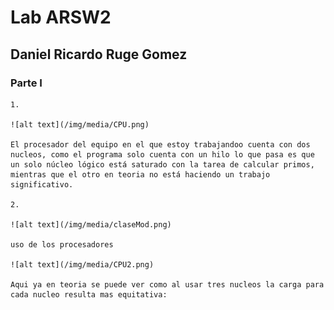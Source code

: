 # Lab ARSW2

## Daniel Ricardo Ruge Gomez

### Parte I

    1.

    ![alt text](/img/media/CPU.png)

    El procesador del equipo en el que estoy trabajandoo cuenta con dos nucleos, como el programa solo cuenta con un hilo lo que pasa es que un solo núcleo lógico está saturado con la tarea de calcular primos, mientras que el otro en teoria no está haciendo un trabajo significativo.

    2.

    ![alt text](/img/media/claseMod.png)

    uso de los procesadores 
    
    ![alt text](/img/media/CPU2.png)

    Aqui ya en teoria se puede ver como al usar tres nucleos la carga para cada nucleo resulta mas equitativa: